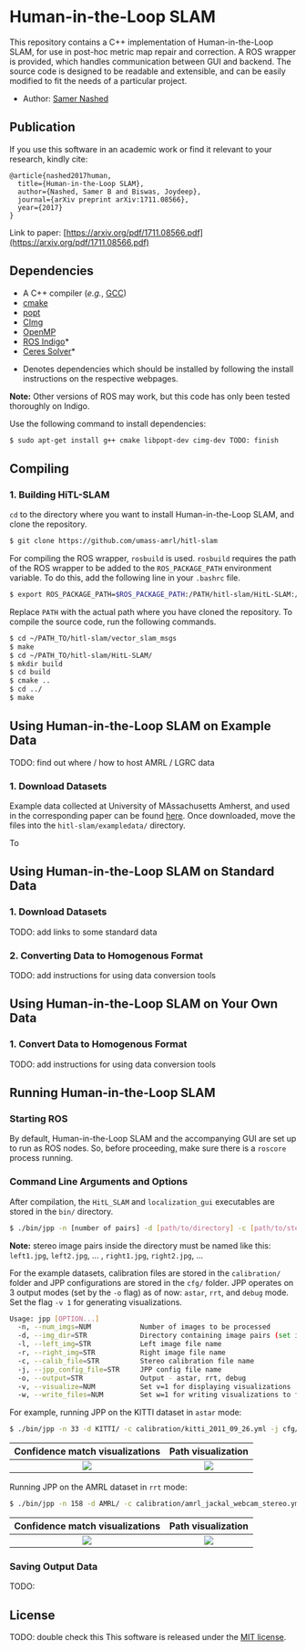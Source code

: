 # Human-in-the-Loop SLAM

This repository contains a C++ implementation of Human-in-the-Loop SLAM, for use in post-hoc metric map repair and correction. A ROS 
wrapper is provided, which handles communication between GUI and backend. The source code is designed to be readable and extensible, and 
can be easily modified to fit the needs of a particular project.

- Author: [Samer Nashed](TODO)

## Publication

If you use this software in an academic work or find it relevant to your research, kindly cite:

```
@article{nashed2017human,
  title={Human-in-the-Loop SLAM},
  author={Nashed, Samer B and Biswas, Joydeep},
  journal={arXiv preprint arXiv:1711.08566},
  year={2017}
}
```

Link to paper: [https://arxiv.org/pdf/1711.08566.pdf](https://arxiv.org/pdf/1711.08566.pdf)

## Dependencies

- A C++ compiler (*e.g.*, [GCC](http://gcc.gnu.org/))
- [cmake](http://www.cmake.org/cmake/resources/software.html)
- [popt](http://www.freshmeat.sourceforge.net/projects/popt)
- [CImg](http://www.cimg.eu/)
- [OpenMP](http://www.openmp.org/)
- [ROS Indigo](http://wiki.ros.org/indigo/Installation/Ubuntu)*
- [Ceres Solver](http://www.ceres-solver.org/)*

* Denotes dependencies which should be installed by following the install instructions on the respective webpages.

**Note:** Other versions of ROS may work, but this code has only been tested thoroughly on Indigo.

Use the following command to install dependencies:

```bash
$ sudo apt-get install g++ cmake libpopt-dev cimg-dev TODO: finish
```


## Compiling

### 1. Building HiTL-SLAM

`cd` to the directory where you want to install Human-in-the-Loop SLAM, and clone the repository.

```bash
$ git clone https://github.com/umass-amrl/hitl-slam
```

For compiling the ROS wrapper, `rosbuild` is used. `rosbuild` requires the path of the ROS wrapper to be added to 
the `ROS_PACKAGE_PATH` environment variable. To do this, add the following line in your `.bashrc` file. 


```bash
$ export ROS_PACKAGE_PATH=$ROS_PACKAGE_PATH:/PATH/hitl-slam/HitL-SLAM:/PATH/hitl-slam/vector_slam_msgs
```

Replace `PATH` with the actual path where you have cloned the repository. To compile the source code, run the following commands.

```bash
$ cd ~/PATH_TO/hitl-slam/vector_slam_msgs
$ make
$ cd ~/PATH_TO/hitl-slam/HitL-SLAM/
$ mkdir build
$ cd build
$ cmake ..
$ cd ../
$ make
```

## Using Human-in-the-Loop SLAM on Example Data

TODO: find out where / how to host AMRL / LGRC data

### 1. Download Datasets

Example data collected at University of MAssachusetts Amherst, and used in the corresponding paper can be found 
[here](TODO). Once downloaded, move the files into the `hitl-slam/exampledata/` directory.

To

## Using Human-in-the-Loop SLAM on Standard Data

### 1. Download Datasets

TODO: add links to some standard data

### 2. Converting Data to Homogenous Format

TODO: add instructions for using data conversion tools

## Using Human-in-the-Loop SLAM on Your Own Data

### 1. Convert Data to Homogenous Format

TODO: add instructions for using data conversion tools

## Running Human-in-the-Loop SLAM

### Starting ROS

By default, Human-in-the-Loop SLAM and the accompanying GUI are set up to run as ROS nodes. So, before proceeding, make sure there is a
`roscore` process running.

### Command Line Arguments and Options


After compilation, the `HitL_SLAM` and `localization_gui` executables are stored in the `bin/` directory. 







```bash
$ ./bin/jpp -n [number of pairs] -d [path/to/directory] -c [path/to/stereo/calibration/file] -j [path/to/jpp/config/file] -o [output_mode]
```

**Note:** stereo image pairs inside the directory must be named like this: `left1.jpg`, `left2.jpg`, ... , `right1.jpg`, `right2.jpg`, ...

For the example datasets, calibration files are stored in the `calibration/` folder and JPP configurations are stored in the `cfg/` folder. JPP operates on 
3 output modes (set by the `-o` flag) as of now: `astar`, `rrt`, and `debug` mode. Set the flag `-v 1` for generating visualizations.

```bash
Usage: jpp [OPTION...]
  -n, --num_imgs=NUM            Number of images to be processed
  -d, --img_dir=STR             Directory containing image pairs (set if n > 0)
  -l, --left_img=STR            Left image file name
  -r, --right_img=STR           Right image file name
  -c, --calib_file=STR          Stereo calibration file name
  -j, --jpp_config_file=STR     JPP config file name
  -o, --output=STR              Output - astar, rrt, debug
  -v, --visualize=NUM           Set v=1 for displaying visualizations
  -w, --write_files=NUM         Set w=1 for writing visualizations to files
```

For example, running JPP on the KITTI dataset in `astar` mode:

```bash
$ ./bin/jpp -n 33 -d KITTI/ -c calibration/kitti_2011_09_26.yml -j cfg/kitti.cfg -o astar -v 1
```

|Confidence match visualizations | Path visualization        |
|:------------------------------:|:-------------------------:|
|![](dumps/astar7-vis.jpg)       | ![](dumps/astar7-path.jpg)|

Running JPP on the AMRL dataset in `rrt` mode:

```bash
$ ./bin/jpp -n 158 -d AMRL/ -c calibration/amrl_jackal_webcam_stereo.yml -j cfg/amrl.cfg -o rrt -v 1
```

|Confidence match visualizations | Path visualization        |
|:------------------------------:|:-------------------------:|
|![](dumps/rrt73-vis.jpg)        | ![](dumps/rrt73-path.jpg) |



### Saving Output Data

TODO: 

## License

TODO: double check this
This software is released under the [MIT license](LICENSE).


